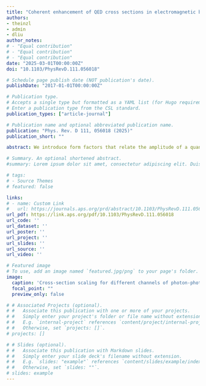 ```yaml
---
title: "Coherent enhancement of QED cross sections in electromagnetic backgrounds"
authors:
- theinzl
- admin
- dliu
author_notes:
# - "Equal contribution"
# - "Equal contribution"
# - "Equal contribution"
date: "2025-03-01T00:00:00Z"
doi: "10.1103/PhysRevD.111.056018"

# Schedule page publish date (NOT publication's date).
publishDate: "2017-01-01T00:00:00Z"

# Publication type.
# Accepts a single type but formatted as a YAML list (for Hugo requirements).
# Enter a publication type from the CSL standard.
publication_types: ["article-journal"]

# Publication name and optional abbreviated publication name.
publication: "Phys. Rev. D 111, 056018 (2025)"
publication_short: ""

abstract: We introduce form factors that relate the amplitude of a quantum electrodynamics (QED) process in vacuum to its corresponding background-field process. The latter is characterized by a reduced S-matrix element where one or more photon field operators are replaced by classical background fields. In the associated Feynman diagram, external photon lines are supplanted with lines representing the c-number field. This modifies the cross section by factors proportional to powers of the Fourier amplitude of the classical field (and its complex conjugate). We demonstrate this explicitly by comparing different reaction channels of low-energy photon-photon scattering in a classical background. We find that background field cross sections typically undergo coherent enhancement and for some reaction channels display a more favorable scaling with center-of-mass energy compared to the vacuum process. Similar coherent enhancement may be found for leading-order pair annihilation to one photon, but this competes with kinematic suppression. This suppression can be minimized by using an x-ray free electron laser as the classical background.

# Summary. An optional shortened abstract.
#summary: Lorem ipsum dolor sit amet, consectetur adipiscing elit. Duis posuere tellus ac convallis placerat. Proin tincidunt magna sed ex sollicitudin condimentum.

# tags:
# - Source Themes
# featured: false

links:
# - name: Custom Link
#   url: https://journals.aps.org/prd/abstract/10.1103/PhysRevD.111.056018
url_pdf: https://link.aps.org/pdf/10.1103/PhysRevD.111.056018
url_code: ''
url_dataset: ''
url_poster: ''
url_project: ''
url_slides: ''
url_source: ''
url_video: ''

# Featured image
# To use, add an image named `featured.jpg/png` to your page's folder. 
image:
  caption: 'Cross-section scaling for different channels of photon-photon scattering'
  focal_point: ""
  preview_only: false

# # Associated Projects (optional).
# #   Associate this publication with one or more of your projects.
# #   Simply enter your project's folder or file name without extension.
# #   E.g. `internal-project` references `content/project/internal-project/index.md`.
# #   Otherwise, set `projects: []`.
# projects: []

# # Slides (optional).
# #   Associate this publication with Markdown slides.
# #   Simply enter your slide deck's filename without extension.
# #   E.g. `slides: "example"` references `content/slides/example/index.md`.
# #   Otherwise, set `slides: ""`.
# slides: example
---
```


<!-- # {{% callout note %}}
# Click the *Cite* button above to demo the feature to enable visitors to import publication metadata into their reference management software.
# {{% /callout %}}

# {{% callout note %}}
# Create your slides in Markdown - click the *Slides* button to check out the example.
# {{% /callout %}}

# Add the publication's **full text** or **supplementary notes** here. You can use rich formatting such as including [code, math, and images](https://docs.hugoblox.com/content/writing-markdown-latex/). -->
